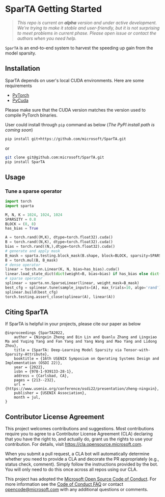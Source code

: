 # SparTA Getting Started

> *This repo is current an **alpha** version and under active development. We're trying to make it stable and user-friendly, but it is not surprising to meet problems in current phase. Please open issue or contact the authors when you need help.*

`SparTA` is an end-to-end system to harvest the speeding up gain from the model sparsity.

## Installation 
SparTA depends on user's local CUDA environments. Here are some requirements
- [PyTorch](https://pytorch.org/)
- [PyCuda](https://pypi.org/project/pycuda/)

Please make sure that the CUDA version matches the version used to compile PyTorch binaries.

User could install through `pip` command as below (*The PyPI install path is coming soon*)
```bash
pip install git+https://github.com/microsoft/SparTA.git
```
or
```bash
git clone git@github.com:microsoft/SparTA.git
pip install SparTA
```

## Usage

### Tune a sparse operator

```python
import torch
import sparta

M, N, K = 1024, 1024, 1024
SPARSITY = 0.8
BLOCK = (8, 8)
has_bias = True

A = torch.rand((M,K), dtype=torch.float32).cuda()
B = torch.rand((N,K), dtype=torch.float32).cuda()
bias = torch.rand((N,),dtype=torch.float32).cuda()
# generate and apply mask
B_mask = sparta.testing.block_mask(B.shape, block=BLOCK, sparsity=SPARSITY).cuda()
B = torch.mul(B, B_mask)
# dense operator
linear = torch.nn.Linear(K, N, bias=has_bias).cuda()
linear.load_state_dict(dict(weight=B, bias=bias) if has_bias else dict(weight=B) )
# sparse operator
splinear = sparta.nn.SparseLinear(linear, weight_mask=B_mask)
best_cfg = splinear.tune(sample_inputs=[A], max_trials=10, algo='rand')
splinear.build(best_cfg)
torch.testing.assert_close(splinear(A), linear(A))
```

## Citing SparTA
If SparTA is helpful in your projects, please cite our paper as below
```
@inproceedings {SparTA2022,
    author = {Ningxin Zheng and Bin Lin and Quanlu Zhang and Lingxiao Ma and Yuqing Yang and Fan Yang and Yang Wang and Mao Yang and Lidong Zhou},
    title = {SparTA: Deep-Learning Model Sparsity via Tensor-with-Sparsity-Attribute},
    booktitle = {16th USENIX Symposium on Operating Systems Design and Implementation (OSDI 22)},
    year = {2022},
    isbn = {978-1-939133-28-1},
    address = {Carlsbad, CA},
    pages = {213--232},
    url = {https://www.usenix.org/conference/osdi22/presentation/zheng-ningxin},
    publisher = {USENIX Association},
    month = jul,
}
```

## Contributor License Agreement

This project welcomes contributions and suggestions.  Most contributions require you to agree to a
Contributor License Agreement (CLA) declaring that you have the right to, and actually do, grant us
the rights to use your contribution. For details, visit https://cla.opensource.microsoft.com.

When you submit a pull request, a CLA bot will automatically determine whether you need to provide
a CLA and decorate the PR appropriately (e.g., status check, comment). Simply follow the instructions
provided by the bot. You will only need to do this once across all repos using our CLA.

This project has adopted the [Microsoft Open Source Code of Conduct](https://opensource.microsoft.com/codeofconduct/).
For more information see the [Code of Conduct FAQ](https://opensource.microsoft.com/codeofconduct/faq/) or
contact [opencode@microsoft.com](mailto:opencode@microsoft.com) with any additional questions or comments.
